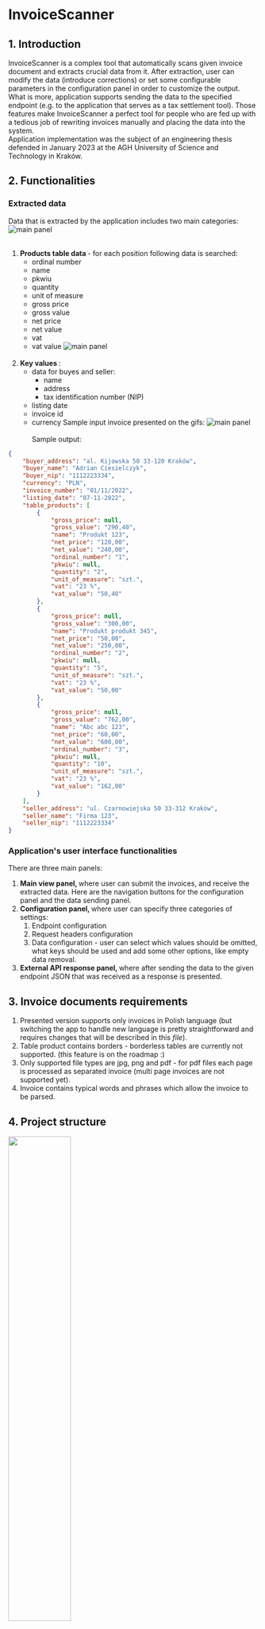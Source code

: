 # InvoiceScanner

## 1. Introduction
InvoiceScanner is a complex tool that automatically scans given invoice document and extracts crucial data from it. After extraction, user can modify the data (introduce corrections) or set some configurable parameters in the configuration panel in order to customize the output. What is more, application supports sending the data to the specified endpoint (e.g. to the application that serves as a tax settlement tool). Those features make InvoiceScanner a perfect tool for people who are fed up with a tedious job of rewriting invoices manually and placing the data into the system. <br>
Application implementation was the subject of an engineering thesis defended in January 2023 at the AGH University of Science and Technology in Kraków.

## 2. Functionalities
### Extracted data
Data that is extracted by the application includes two main categories:
![main panel](https://github.com/AdrianC2000/InvoiceScannerApp/blob/main/docs_images/table_data_extraction.gif) <br> <br>
1. <b> Products table data </b> - for each position following data is searched:
    * ordinal number
    * name
    * pkwiu
    * quantity
    * unit of measure
    * gross price
    * gross value
    * net price
    * net value
    * vat
    * vat value
![main panel](https://github.com/AdrianC2000/InvoiceScannerApp/blob/main/docs_images/key_data_extraction.gif) <br> <br>
2. <b> Key values </b>:
    * data for buyes and seller:
      * name
      * address
      * tax identification number (NIP)
    * listing date
    * invoice id
    * currency
Sample input invoice presented on the gifs:
![main panel](https://github.com/AdrianC2000/InvoiceScannerApp/blob/main/docs_images/test_invoice.png) <br> <br>
Sample output:
```json
{
    "buyer_address": "al. Kijowska 50 33-120 Kraków",
    "buyer_name": "Adrian Ciesielczyk",
    "buyer_nip": "1112223334",
    "currency": "PLN",
    "invoice_number": "01/11/2022",
    "listing_date": "07-11-2022",
    "table_products": [
        {
            "gross_price": null,
            "gross_value": "290,40",
            "name": "Produkt 123",
            "net_price": "120,00",
            "net_value": "240,00",
            "ordinal_number": "1",
            "pkwiu": null,
            "quantity": "2",
            "unit_of_measure": "szt.",
            "vat": "23 %",
            "vat_value": "50,40"
        },
        {
            "gross_price": null,
            "gross_value": "300,00",
            "name": "Produkt produkt 345",
            "net_price": "50,00",
            "net_value": "250,00",
            "ordinal_number": "2",
            "pkwiu": null,
            "quantity": "5",
            "unit_of_measure": "szt.",
            "vat": "23 %",
            "vat_value": "50,00"
        },
        {
            "gross_price": null,
            "gross_value": "762,00",
            "name": "Abc abc 123",
            "net_price": "60,00",
            "net_value": "600,00",
            "ordinal_number": "3",
            "pkwiu": null,
            "quantity": "10",
            "unit_of_measure": "szt.",
            "vat": "23 %",
            "vat_value": "162,00"
        }
    ],
    "seller_address": "ul. Czarnowiejska 50 33-312 Kraków",
    "seller_name": "Firma 123",
    "seller_nip": "1112223334"
}
```

### Application's user interface functionalities
There are three main panels:
1. <b> Main view panel, </b> where user can submit the invoices, and receive the extracted data. Here are the navigation buttons for the configuration panel and the data sending panel. 
2. <b> Configuration panel, </b> where user can specify three categories of settings:
   1. Endpoint configuration
   2. Request headers configuration 
   3. Data configuration - user can select which values should be omitted, what keys should be used and add some other options, like empty data removal.
3. <b> External API response panel, </b> where after sending the data to the given endpoint JSON that was received as a response is presented.

## 3. Invoice documents requirements
1. Presented version supports only invoices in Polish language (but switching the app to handle new language is pretty straightforward and requires changes that will be described in this *file*). 
2. Table product contains borders - borderless tables are currently not supported. (this feature is on the roadmap :)
3. Only supported file types are jpg, png and pdf - for pdf files each page is processed as separated invoice (multi page invoices are not supported yet). 
4. Invoice contains typical words and phrases which allow the invoice to be parsed.

## 4. Project structure
<img src="https://github.com/AdrianC2000/InvoiceScannerApp/blob/main/docs_images/application_structure.png"  width="50%" height="50%"> <br> <br>
### Backend
Implemented with Python 3.9 and libraries such as:
* open-cv
* numpy
* pillow
* Levenshtein
* Google Cloud Vision OCR

### API
Implemented with Flask, serves as a communication point between the backend and UI. 

### Frontend
Implemented with electron.js and react frameworks, so that the application can run as a desktop app. 
Consists of 3 main panels:
1. Main panel, where user can add the invoices and get the results
![main panel](https://github.com/AdrianC2000/InvoiceScannerApp/blob/main/docs_images/main_panel.png) <br> <br>
2. Settings panel, where user can provide external endpoint data and set the output data format
![settings panel](https://github.com/AdrianC2000/InvoiceScannerApp/blob/main/docs_images/settings_panel.png) <br> <br>
3. Response panel, where user can see the response from the external API
![response panel](https://github.com/AdrianC2000/InvoiceScannerApp/blob/main/docs_images/response_panel.png) <br> <br>

## 5. Tests
Tests are available here - put some of your invoices in the ```tests/invoice_parsing_end_to_end_tests/app_testing_set/``` and run tests from the ```invoices_parsing_tests.py``` file. 
Tests output will be available in the ```tests/invoice_parsing_end_to_end_tests/outputs/invoice_output_set``` and ```tests/invoice_parsing_end_to_end_tests/outputs```

For more information about the project and its implementation checkout [projects wiki](https://github.com/AdrianC2000/InvoiceScannerApp/wiki)

## 6. Future work
Most important features that are researched:
* Borderless products table processing 
* New languages handling
* Multi page invoices support
* Additional panel letting user fast verification of the extracted data

Application is still under the development - more features and functionalities to come!